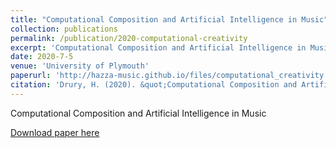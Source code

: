 ```yaml
---
title: "Computational Composition and Artificial Intelligence in Music"
collection: publications
permalink: /publication/2020-computational-creativity
excerpt: 'Computational Composition and Artificial Intelligence in Music'
date: 2020-7-5
venue: 'University of Plymouth'
paperurl: 'http://hazza-music.github.io/files/computational_creativity.pdf'
citation: 'Drury, H. (2020). &quot;Computational Composition and Artificial Intelligence in Music.&quot; <i>University of Plymouth</i>.'
---
```

Computational Composition and Artificial Intelligence in Music

[Download paper here](http://academicpages.github.io/files/computational_creativity.pdf)

